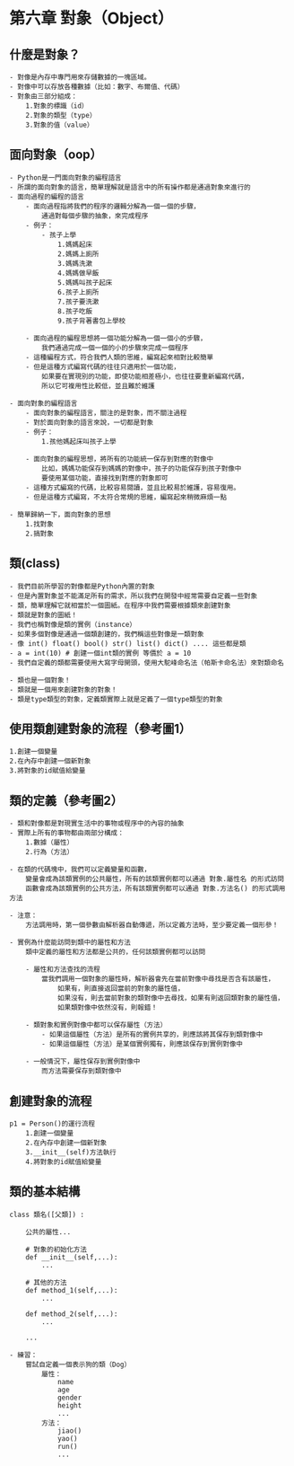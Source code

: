 # 第六章 對象（Object）

## 什麼是對象？
    - 對像是內存中專門用來存儲數據的一塊區域。
    - 對像中可以存放各種數據（比如：數字、布爾值、代碼）
    - 對象由三部分組成：
        1.對象的標識（id）
        2.對象的類型（type）
        3.對象的值（value）

## 面向對象（oop）
    - Python是一門面向對象的編程語言
    - 所謂的面向對象的語言，簡單理解就是語言中的所有操作都是通過對象來進行的
    - 面向過程的編程的語言
        - 面向過程指將我們的程序的邏輯分解為一個一個的步驟，
            通過對每個步驟的抽象，來完成程序
        - 例子：
            - 孩子上學
                1.媽媽起床
                2.媽媽上廁所
                3.媽媽洗漱
                4.媽媽做早飯
                5.媽媽叫孩子起床
                6.孩子上廁所
                7.孩子要洗漱
                8.孩子吃飯
                9.孩子背著書包上學校

        - 面向過程的編程思想將一個功能分解為一個一個小的步驟，
            我們通過完成一個一個的小的步驟來完成一個程序
        - 這種編程方式，符合我們人類的思維，編寫起來相對比較簡單
        - 但是這種方式編寫代碼的往往只適用於一個功能，
            如果要在實現別的功能，即使功能相差極小，也往往要重新編寫代碼，
            所以它可複用性比較低，並且難於維護 

    - 面向對象的編程語言
        - 面向對象的編程語言，關注的是對象，而不關注過程 
        - 對於面向對象的語言來說，一切都是對象       
        - 例子：
            1.孩他媽起床叫孩子上學

        - 面向對象的編程思想，將所有的功能統一保存到對應的對像中
            比如，媽媽功能保存到媽媽的對像中，孩子的功能保存到孩子對像中
            要使用某個功能，直接找到對應的對象即可
        - 這種方式編寫的代碼，比較容易閱讀，並且比較易於維護，容易復用。
        - 但是這種方式編寫，不太符合常規的思維，編寫起來稍微麻煩一點 
    
    - 簡單歸納一下，面向對象的思想
        1.找對象
        2.搞對象

## 類(class) 
    - 我們目前所學習的對像都是Python內置的對象
    - 但是內置對象並不能滿足所有的需求，所以我們在開發中經常需要自定義一些對象
    - 類，簡單理解它就相當於一個圖紙。在程序中我們需要根據類來創建對象
    - 類就是對象的圖紙！
    - 我們也稱對像是類的實例（instance）
    - 如果多個對像是通過一個類創建的，我們稱這些對像是一類對象
    - 像 int() float() bool() str() list() dict() .... 這些都是類
    - a = int(10) # 創建一個int類的實例 等價於 a = 10
    - 我們自定義的類都需要使用大寫字母開頭，使用大駝峰命名法（帕斯卡命名法）來對類命名

    - 類也是一個對象！
    - 類就是一個用來創建對象的對象！
    - 類是type類型的對象，定義類實際上就是定義了一個type類型的對象

## 使用類創建對象的流程（參考圖1）
    1.創建一個變量
    2.在內存中創建一個新對象
    3.將對象的id賦值給變量

## 類的定義（參考圖2）
    - 類和對像都是對現實生活中的事物或程序中的內容的抽象
    - 實際上所有的事物都由兩部分構成：
        1.數據（屬性）
        2.行為（方法）

    - 在類的代碼塊中，我們可以定義變量和函數，
        變量會成為該類實例的公共屬性，所有的該類實例都可以通過 對象.屬性名 的形式訪問 
        函數會成為該類實例的公共方法，所有該類實例都可以通過 對象.方法名() 的形式調用方法

    - 注意：
        方法調用時，第一個參數由解析器自動傳遞，所以定義方法時，至少要定義一個形參！

    - 實例為什麼能訪問到類中的屬性和方法
        類中定義的屬性和方法都是公共的，任何該類實例都可以訪問

        - 屬性和方法查找的流程
            當我們調用一個對象的屬性時，解析器會先在當前對像中尋找是否含有該屬性，
                如果有，則直接返回當前的對象的屬性值，
                如果沒有，則去當前對象的類對像中去尋找，如果有則返回類對象的屬性值，
                如果類對像中依然沒有，則報錯！

        - 類對象和實例對像中都可以保存屬性（方法）
            - 如果這個屬性（方法）是所有的實例共享的，則應該將其保存到類對像中
            - 如果這個屬性（方法）是某個實例獨有，則應該保存到實例對像中     
            
        - 一般情況下，屬性保存到實例對像中
            而方法需要保存到類對像中    


## 創建對象的流程
    p1 = Person()的運行流程
        1.創建一個變量
        2.在內存中創建一個新對象
        3.__init__(self)方法執行
        4.將對象的id賦值給變量

## 類的基本結構   
    class 類名([父類]) :

        公共的屬性... 

        # 對象的初始化方法
        def __init__(self,...):
            ...

        # 其他的方法    
        def method_1(self,...):
            ...

        def method_2(self,...):
            ...

        ...    

    - 練習：
        嘗試自定義一個表示狗的類（Dog）      
            屬性：
                name
                age
                gender
                height
                ...
            方法：  
                jiao()
                yao()
                run()
                ...